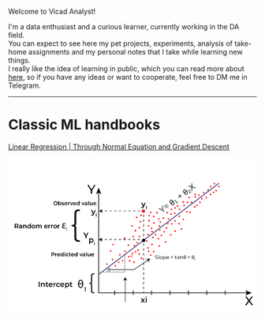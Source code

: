 Welcome to Vicad Analyst!

I'm a data enthusiast and a curious learner, currently working in the DA field. <br>
You can expect to see here my pet projects, experiments, analysis of take-home assignments and my personal notes that I take while learning new things. <br>
I really like the idea of learning in public, which you can read more about [here](https://www.swyx.io/learn-in-public), so if you have any ideas or want to cooperate, feel free to DM me in Telegram.

___

# Classic ML handbooks

[Linear Regression | Through Normal Equation and Gradient Descent](classic_ml_handbooks/LinearRegression_Handbook.html)

<img src="files/img/linear_regression_img4.png"/>



